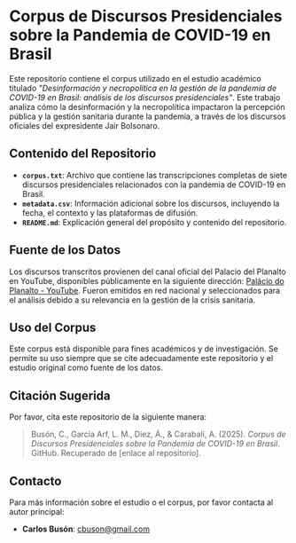 # Corpus de Discursos Presidenciales sobre la Pandemia de COVID-19 en Brasil

Este repositorio contiene el corpus utilizado en el estudio académico titulado *"Desinformación y necropolítica en la gestión de la pandemia de COVID-19 en Brasil: análisis de los discursos presidenciales"*. Este trabajo analiza cómo la desinformación y la necropolítica impactaron la percepción pública y la gestión sanitaria durante la pandemia, a través de los discursos oficiales del expresidente Jair Bolsonaro.

## Contenido del Repositorio
- **`corpus.txt`**: Archivo que contiene las transcripciones completas de siete discursos presidenciales relacionados con la pandemia de COVID-19 en Brasil.
- **`metadata.csv`**: Información adicional sobre los discursos, incluyendo la fecha, el contexto y las plataformas de difusión.
- **`README.md`**: Explicación general del propósito y contenido del repositorio.

## Fuente de los Datos
Los discursos transcritos provienen del canal oficial del Palacio del Planalto en YouTube, disponibles públicamente en la siguiente dirección: [Palácio do Planalto - YouTube](https://www.youtube.com/user/portalplanalto). Fueron emitidos en red nacional y seleccionados para el análisis debido a su relevancia en la gestión de la crisis sanitaria.

## Uso del Corpus
Este corpus está disponible para fines académicos y de investigación. Se permite su uso siempre que se cite adecuadamente este repositorio y el estudio original como fuente de los datos.

## Citación Sugerida
Por favor, cita este repositorio de la siguiente manera:
> Busón, C., García Arf, L. M., Diez, Á., & Carabalí, A. (2025). *Corpus de Discursos Presidenciales sobre la Pandemia de COVID-19 en Brasil*. GitHub. Recuperado de [enlace al repositorio].

## Contacto
Para más información sobre el estudio o el corpus, por favor contacta al autor principal:
- **Carlos Busón**: [cbuson@gmail.com](mailto:cbuson@gmail.com)
